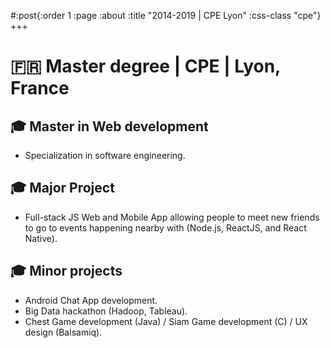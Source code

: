 #:post{:order 1
       :page :about
       :title "2014-2019 | CPE Lyon"
       :css-class "cpe"}
+++
# 🇫🇷 Master degree | CPE | Lyon, France

## 🎓 Master in Web development
- Specialization in software engineering.

## 🎓 Major Project
- Full-stack JS Web and Mobile App allowing people to meet new friends to go to events happening nearby with (Node.js, ReactJS, and React Native).

## 🎓 Minor projects
- Android Chat App development.
- Big Data hackathon (Hadoop, Tableau).
- Chest Game development (Java) / Siam Game development (C) / UX design (Balsamiq).